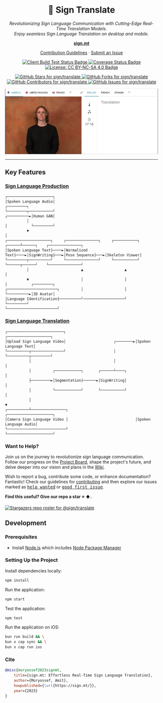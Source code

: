 <h1 align="center">👋 Sign Translate</h1>

<p align="center">
  <i>
    Revolutionizing Sign Language Communication with Cutting-Edge Real-Time Translation Models.
    <br>
    Enjoy seamless Sign Language Translation on desktop and mobile.
  </i>
</p>

<p align="center">
  <a href="https://sign.mt/"><strong>sign.mt</strong></a>
  <br>
</p>

<p align="center">
  <a href="https://github.com/sign/.github/blob/main/CONTRIBUTING.md">Contribution Guidelines</a>
  ·
  <a href="https://github.com/sign/translate/issues">Submit an Issue</a>
</p>

<p align="center">
  <a href="https://github.com/sign/translate/actions/workflows/client.yml">
    <img src="https://github.com/sign/translate/actions/workflows/client.yml/badge.svg" alt="Client Build Test Status Badge" />
  </a>
  <a href="https://coveralls.io/github/sign/translate?branch=master">
    <img src="https://coveralls.io/repos/github/sign/translate/badge.svg?branch=master" alt="Coverage Status Badge" />
  </a>
  <a href="https://github.com/sign/translate/blob/master/LICENSE.md">
    <img src="https://img.shields.io/badge/License-CC%20BY--NC--SA%204.0-lightgrey.svg" alt="License: CC BY-NC-SA 4.0 Badge" />
  </a>
</p>

<p align="center">
  <a href="https://github.com/sign/translate/stargazers" target="_blank">
    <img src="https://img.shields.io/github/stars/sign/translate" alt="GitHub Stars for sign/translate" />
  </a>
  <a href="https://github.com/sign/translate/network/members" target="_blank">
    <img src="https://img.shields.io/github/forks/sign/translate" alt="GitHub Forks for sign/translate" />
  </a>
  <a href="https://github.com/sign/translate/stargazers" target="_blank">
    <img src="https://img.shields.io/github/contributors/sign/translate" alt="GitHub Contributors for sign/translate" />
  </a>
  <a href="https://github.com/sign/translate/issues" target="_blank">
    <img src="https://img.shields.io/github/issues/sign/translate" alt="GitHub Issues for sign/translate" />
  </a>
</p>

<p align="center">
  <a href="https://sign.mt" target="_blank">
    <img src="src/assets/promotional/about/hero.webp" alt="Sign Language Translation Demo Image" />
  </a>
</p>

<hr>

## Key Features

### [Sign Language Production](https://github.com/sign/translate/wiki/Spoken-to-Signed)

```
┌─────────────────────┐
│Spoken Language Audio│                                                              ┌─────────┐
└─────────┬───────────┘                                                  ┌──────────►│Human GAN│
          │                                                              │           └─────────┘
          ▼                                                              │
┌────────────────────┐     ┌───────────────┐     ┌───────────┐    ┌──────┴──────┐    ┌───────────────┐
│Spoken Language Text├────►│Normalized Text├────►│SignWriting├───►│Pose Sequence├───►│Skeleton Viewer│
└─────────┬──────────┘     └───────────────┘     └───────────┘    └──────┬──────┘    └───────────────┘
          │                        ▲                   ▲                 │
          ▼                        │                   │                 │           ┌─────────┐
┌───────────────────────┐          │                   │                 └──────────►│3D Avatar│
│Language Identification├──────────┘───────────────────┘                             └─────────┘
└───────────────────────┘
```

### [Sign Language Translation](https://github.com/sign/translate/wiki/Signed-to-Spoken)

```
┌──────────────────────────┐                                ┌────────────────────┐
│Upload Sign Language Video│                      ┌────────►│Spoken Language Text│
└──────────┬───────────────┘                      │         └──────────┬─────────┘
           │                                      │                    │
           │          ┌────────────┐       ┌──────┴────┐               │
           ├─────────►│Segmentation├──────►│SignWriting│               │
           │          └────────────┘       └───────────┘               │
           │                                                           ▼
┌──────────┴────────────────┐                               ┌─────────────────────┐
│Camera Sign Language Video │                               │Spoken Language Audio│
└───────────────────────────┘                               └─────────────────────┘
```

### Want to Help?

Join us on the journey to revolutionize sign language communication.
Follow our progress on the [Project Board][project-board],
shape the project's future,
and delve deeper into our vision and plans in the [Wiki][wiki].

Wish to report a bug, contribute some code, or enhance documentation? Fantastic!
Check our guidelines for [contributing][contributing] and then explore our issues marked as <kbd>[help wanted](https://github.com/sign/translate/labels/help%20wanted)</kbd> or <kbd>[good first issue](https://github.com/sign/translate/labels/good%20first%20issue)</kbd>.

**Find this useful? Give our repo a star :star: :arrow_up:.**

[![Stargazers repo roster for @sign/translate](https://reporoster.com/stars/sign/translate)](https://github.com/sign/translate/stargazers)

[wiki]: https://github.com/sign/translate/wiki/Spoken-to-Signed
[contributing]: https://github.com/sign/.github/blob/main/CONTRIBUTING.md
[project-board]: https://github.com/sign/translate/projects/1

## Development

### Prerequisites

- Install [Node.js] which includes [Node Package Manager][npm]

### Setting Up the Project

Install dependencies locally:

```bash
npm install
```

Run the application:

```bash
npm start
```

Test the application:

```bash
npm test
```

Run the application on iOS:

```bash
bun run build && \
bun x cap sync && \
bun x cap run ios
```

[node.js]: https://nodejs.org/
[npm]: https://www.npmjs.com/get-npm

### Cite

```bibtex
@misc{moryossef2023signmt,
    title={sign.mt: Effortless Real-Time Sign Language Translation},
    author={Moryossef, Amit},
    howpublished={\url{https://sign.mt/}},
    year={2023}
}
```
